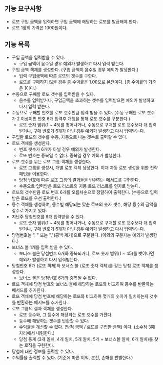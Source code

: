## 기능 요구사항
- 로또 구입 금액을 입력하면 구입 금액에 해당하는 로또를 발급해야 한다.
- 로또 1장의 가격은 1000원이다.

## 기능 목록
- 구입 금액을 입력받을 수 있다.
  - 구입 금액이 음수일 경우 예외가 발생하고 다시 입력 받는다.
- 구입 금액 객체를 생성한다. (구입 금액이 음수일 경우 예외가 발생한다.)
  - 입력 구입금액에 따른 로또의 갯수를 구한다.
  - 로또를 구매하지 않을 경우 총 수익률은 1.00으로 본전이다. (총 수익률의 기준은 1이다.)
- 수동으로 구매할 로또 갯수를 입력받을 수 있다.
  - 음수를 입력받거나, 구입금액을 초과하는 갯수를 입력받으면 예외가 발생하고 다시 입력 받는다.
- 수동으로 구매할 번호를 로또 갯수만큼 입력 받을 수 있다. (수동 구매한 로또 갯수가 2 이상이면 번호 6개 입력후 개행을 통해 로또 갯수를 구분한다.)
  - 로또 숫자 범위(1 ~ 45)를 벗어나거나, 수동으로 구매할 로또 갯수보다 더 입력받거나, 구매 번호가 6개가 아닌 경우 예외가 발생하고 다시 입력받는다.
- 구입한 로또의 갯수를 수동, 자동으로 나눈 갯수로 출력할 수 있다.
- 로또 객체를 생성한다.
  - 번호 갯수가 6개가 아닐 경우 예외가 발생한다.
  - 로또 번호는 중복일 수 없다. 중복일 경우 예외가 발생한다.
- 로또 갯수를 묶는 로또 그룹 객체를 생성한다.
  - 로또 그룹을 생성시, 개별 로또 객체 생성한다. 이때 자동 로또 생성을 위한 전략 패턴을 이용한다.
  - 당첨 번호에 따른 로또 그룹의 결과들을 반환하는 메서드를 구현한다.
  - 수동으로 입력받은 로또 리스트와 자동 로또 리스트를 인자로 받는다.
- 로또의 갯수만큼 로또 번호 6개를 오름차순으로 정렬하여 출력한다. (수동으로 입력받은 로또를 우선 출력한다.)
- 등수 객체를 생성하여, 등수별 해당되는 맞춘 로또의 숫자 갯수, 해당 등수의 금액을 상수로 가지고 있다.
- 지난주 당첨번호를 6개 입력받을 수 있다. 
  - 로또 숫자 범위(1 ~ 45)를 벗어나거나, 수동으로 구매할 로또 갯수보다 더 입력받거나, 구매 번호가 6개가 아닌 경우 예외가 발생하고 다시 입력받는다.
- 당첨번호는 ", " 또는 ","(공백 제거)으로 구분한다. (이외의 구분자는 예외가 발생한다.)
- 보너스 볼 1개를 입력 받을 수 있다.
  - 보너스 볼은 당첨번호 6개와 중복되거나, 로또 숫자 범위(1 ~ 45)를 벗어나면 예외가 발생하고 다시 입력받는다.
- 당첨번호 6개 (로또 객체)와 보너스 볼 (로또 숫자 객체)를 갖는 당첨 로또 객체를 생성한다.
  - 보너스 볼은 당첨번호 6개와 중복될 수 없다.
- 로또 객체에 당첨 번호와 보너스 볼에 해당하는 로또와 비교하여 등수를 반환하는 메서드를 추가한다.
- 로또 객체에 당첨 번호에 해당하는 로또와 비교하여 몇개의 숫자가 일치하는지 갯수를 반환하는 메서드를 추가한다.
- 로또 그룹의 결과 객체를 생성한다.
  - 로또 등수와, 그 등수에 해당되는 로또 갯수를 가진다.
  - 등수에 해당하는 갯수를 반환할 수 있다.
  - 수익률을 계산할 수 있다. (당첨 금액 / 로또를 구입한 금액) 이다. (소수점 3째자리에서 내림한다.)
  - 당첨 통계 (3개 일치, 4개 일치, 5개 일치, 5개 + 보너스볼 일치, 6개 일치)를 찾는 로직을 구현한다.
- 당첨에 대한 정보를 출력할 수 있다. 
- 수익률을 출력할 수 있다. (기준에 따른 이익, 본전, 손해를 판별한다.)